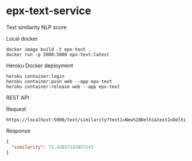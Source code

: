 # epx-text-service
Text similarity NLP score

Local docker 
```
docker image build -t epx-text .
docker run -p 5000:5000 epx-text:latest
```
Heroku Docker deployment
```
heroku container:login
heroku container:push web --app epx-text
heroku container:release web --app epx-text
```
REST API

Request
```
https://localhost:5000/text/similarity?text1=New%20Delhi&text2=Delhi
```
Response
```json
{
  "similarity": 71.42857142857143
}
```